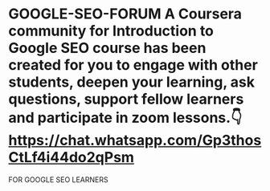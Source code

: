 # GOOGLE-SEO-FORUM A Coursera community for Introduction to Google SEO course has been created for you to engage with other students, deepen your learning, ask questions, support fellow learners and participate in zoom lessons.👇    https://chat.whatsapp.com/Gp3thosCtLf4i44do2qPsm

FOR GOOGLE SEO LEARNERS
